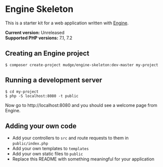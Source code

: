 # Engine Skeleton

This is a starter kit for a web application written with [Engine](https://github.com/mudge/engine).

**Current version:** Unreleased  
**Supported PHP versions:** 7.1, 7.2

## Creating an Engine project

```console
$ composer create-project mudge/engine-skeleton:dev-master my-project
```

## Running a development server

```console
$ cd my-project
$ php -S localhost:8080 -t public
```

Now go to http://localhost:8080 and you should see a welcome page from Engine.

## Adding your own code

* Add your controllers to `src` and route requests to them in `public/index.php`
* Add your own templates to `templates`
* Add your own static files to `public`
* Replace this README with something meaningful for your application
